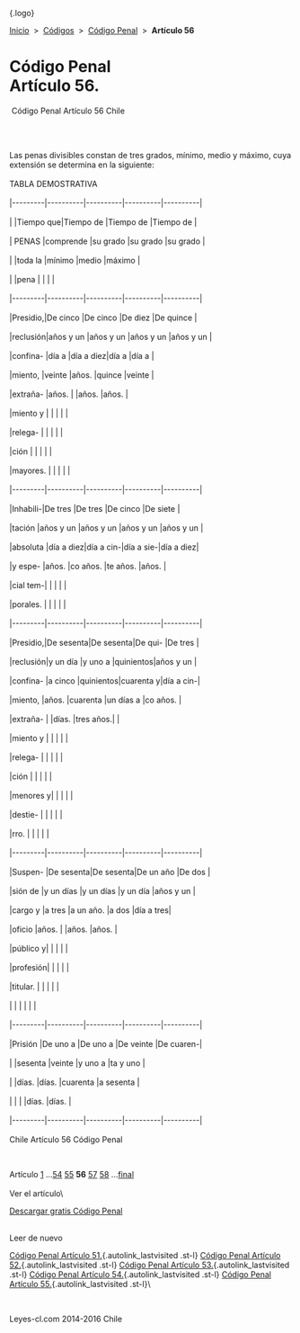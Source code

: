 <div class="wrapper">

[](/index.htm){.logo}
<div class="breadcrumbs">

[Inicio](/index.htm)  &gt;  [Códigos](/codigos.htm)  &gt;  [Código
Penal](/codigo_penal.htm "Código Penal")  &gt;  **Artículo 56**

</div>

<div class="middle">

<div class="container">

Código Penal\
Artículo 56.
=============

<div id="goser">

</div>

﻿
Código Penal Artículo 56 Chile

\
﻿
<div id="squareAds">

</div>

<div id="statya">

Las penas divisibles constan de tres grados, mínimo, medio y máximo,
cuya extensión se determina en la siguiente:\
\
TABLA DEMOSTRATIVA\
\
|---------|----------|----------|----------|----------|\
\
| |Tiempo que|Tiempo de |Tiempo de |Tiempo de |\
\
| PENAS |comprende |su grado |su grado |su grado |\
\
| |toda la |mínimo |medio |máximo |\
\
| |pena | | | |\
\
|---------|----------|----------|----------|----------|\
\
|Presidio,|De cinco |De cinco |De diez |De quince |\
\
|reclusión|años y un |años y un |años y un |años y un |\
\
|confina- |día a |día a diez|día a |día a |\
\
|miento, |veinte |años. |quince |veinte |\
\
|extraña- |años. | |años. |años. |\
\
|miento y | | | | |\
\
|relega- | | | | |\
\
|ción | | | | |\
\
|mayores. | | | | |\
\
|---------|----------|----------|----------|----------|\
\
|Inhabili-|De tres |De tres |De cinco |De siete |\
\
|tación |años y un |años y un |años y un |años y un |\
\
|absoluta |día a diez|día a cin-|día a sie-|día a diez|\
\
|y espe- |años. |co años. |te años. |años. |\
\
|cial tem-| | | | |\
\
|porales. | | | | |\
\
|---------|----------|----------|----------|----------|\
\
|Presidio,|De sesenta|De sesenta|De qui- |De tres |\
\
|reclusión|y un día |y uno a |quinientos|años y un |\
\
|confina- |a cinco |quinientos|cuarenta y|día a cin-|\
\
|miento, |años. |cuarenta |un días a |co años. |\
\
|extraña- | |días. |tres años.| |\
\
|miento y | | | | |\
\
|relega- | | | | |\
\
|ción | | | | |\
\
|menores y| | | | |\
\
|destie- | | | | |\
\
|rro. | | | | |\
\
|---------|----------|----------|----------|----------|\
\
|Suspen- |De sesenta|De sesenta|De un año |De dos |\
\
|sión de |y un días |y un días |y un día |años y un |\
\
|cargo y |a tres |a un año. |a dos |día a tres|\
\
|oficio |años. | |años. |años. |\
\
|público y| | | | |\
\
|profesión| | | | |\
\
|titular. | | | | |\
\
| | | | | |\
\
|---------|----------|----------|----------|----------|\
\
|Prisión |De uno a |De uno a |De veinte |De cuaren-|\
\
| |sesenta |veinte |y uno a |ta y uno |\
\
| |días. |días. |cuarenta |a sesenta |\
\
| | | |días. |días. |\
\
|---------|----------|----------|----------|----------|\
\
Chile Artículo 56 Código Penal

</div>

﻿
<div id="ads1">

</div>

<div class="breadstat">

Artículo
[1](/codigo_penal/1.htm) ...[54](/codigo_penal/54.htm) [55](/codigo_penal/55.htm) **56** [57](/codigo_penal/57.htm) [58](/codigo_penal/58.htm) ...[final](/codigo_penal/final.htm) \
\
Ver el artículo\

</div>

[Descargar gratis Código
Penal](/codigo_penal/download.htm "Descargar gratis Código Penal") ﻿
<div style="clear: left">

</div>

\
Leer de nuevo

[Código Penal Artículo 51.](/codigo_penal/51.htm){.autolink_lastvisited
.st-l} [Código Penal Artículo
52.](/codigo_penal/52.htm){.autolink_lastvisited .st-l} [Código Penal
Artículo 53.](/codigo_penal/53.htm){.autolink_lastvisited .st-l} [Código
Penal Artículo 54.](/codigo_penal/54.htm){.autolink_lastvisited .st-l}
[Código Penal Artículo 55.](/codigo_penal/55.htm){.autolink_lastvisited
.st-l}\

</div>

﻿
<div id="LeftAds">

</div>

</div>

Leyes-cl.com 2014-2016 Chile

</div>

